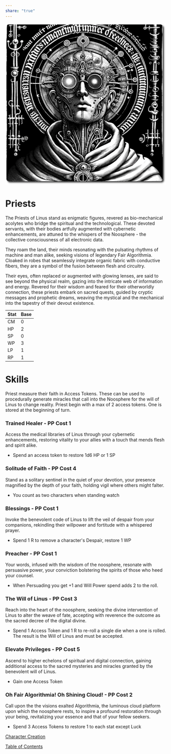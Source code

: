 ```yaml
---  
share: "true"  
---  
```

  
  
![priest](./priest.png)  
  
# Priests  
  
The Priests of Linus stand as enigmatic figures, revered as bio-mechanical acolytes who bridge the spiritual and the technological. These devoted servants, with their bodies artfully augmented with cybernetic enhancements, are attuned to the whispers of the Noosphere - the collective consciousness of all electronic data.   
  
They roam the land, their minds resonating with the pulsating rhythms of machine and man alike, seeking visions of legendary Fair Algorithmia. Cloaked in robes that seamlessly integrate organic fabric with conductive fibers, they are a symbol of the fusion between flesh and circuitry.   
  
Their eyes, often replaced or augmented with glowing lenses, are said to see beyond the physical realm, gazing into the intricate web of information and energy. Revered for their wisdom and feared for their otherworldly connection, these priests embark on sacred quests, guided by cryptic messages and prophetic dreams, weaving the mystical and the mechanical into the tapestry of their devout existence.  
  
| Stat | Base |  
| ---- | ---- |  
| CM | 0 |  
| HP | 2 |  
| SP | 0 |  
| WP | 3 |  
| LP | 1 |  
| RP | 1 |  
  
# Skills  
  
Priest measure their faith in Access Tokens. These can be used to procedurally generate miracles that call into the Noosphere for the will of Linus to change reality. Priest begin with a max of 2 access tokens. One is stored at the beginning of turn.  
  
### Trained Healer - PP Cost 1  
  
Access the medical libraries of Linus through your cybernetic enhancements, restoring vitality to your allies with a touch that mends flesh and spirit alike.  
  
 - Spend an access token to restore 1d6 HP or 1 SP  
  
### Solitude of Faith - PP Cost 4  
  
Stand as a solitary sentinel in the quiet of your devotion, your presence magnified by the depth of your faith, holding vigil where others might falter.  
  
 - You count as two characters when standing watch  
  
### Blessings - PP Cost 1  
  
Invoke the benevolent code of Linus to lift the veil of despair from your companions, rekindling their willpower and fortitude with a whispered prayer.  
  
 - Spend 1 R to remove a character's Despair, restore 1 WP  
  
### Preacher - PP Cost 1  
  
Your words, infused with the wisdom of the noosphere, resonate with persuasive power, your conviction bolstering the spirits of those who heed your counsel.  
  
 - When Persuading you get +1 and Will Power spend adds 2 to the roll.  
  
### The Will of Linus - PP Cost 3  
  
Reach into the heart of the noosphere, seeking the divine intervention of Linus to alter the weave of fate, accepting with reverence the outcome as the sacred decree of the digital divine.  
  
 - Spend 1 Access Token and 1 R to re-roll a single die when a one is rolled. The result is the Will of Linus and must be accepted.  
  
### Elevate Privileges - PP Cost 5  
  
Ascend to higher echelons of spiritual and digital connection, gaining additional access to the sacred mysteries and miracles granted by the benevolent will of Linus.  
  
 - Gain one Access Token  
  
### Oh Fair Algorithmia! Oh Shining Cloud! - PP Cost 2  
  
Call upon the the visions exalted Algorithmia, the luminous cloud platform upon which the noosphere rests, to inspire a profound restoration through your being, revitalizing your essence and that of your fellow seekers.  
  
 - Spend 3 Access Tokens to restore 1 to each stat except Luck  
   
[Character Creation](./Character%20Creation.html)  
  
[Table of Contents](./Table%20of%20Contents.html)